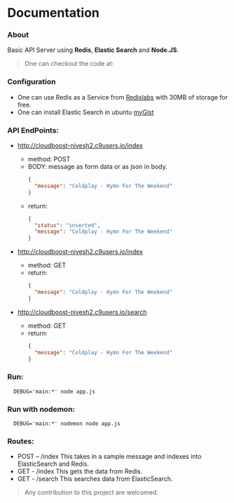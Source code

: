 # Documentation

### About
Basic API Server using **Redis**, **Elastic Search** and **Node.JS**.
> One can checkout the code at: 

### Configuration
  * One can use Redis as a Service from [Redislabs](redislabs.com) with 30MB of storage for free.
  * One can install Elastic Search in ubuntu [myGist](https://gist.github.com/nivesh2/b3fe307743f998042cc1)


### API EndPoints: 
 * http://cloudboost-nivesh2.c9users.io/index
    - method: POST
    - BODY: message as form data or as json in body.
      ```json
      {
        "message": "Coldplay - Hymn For The Weekend"
      }
      ```
    - return: 
      ```json
      {
        "status": "inserted",
        "message": "Coldplay - Hymn For The Weekend"
      }
      ```
    
 * http://cloudboost-nivesh2.c9users.io/index
    - method: GET
    - return: 
      ```json
      {
        "message": "Coldplay - Hymn For The Weekend"
      }
      ```
  * http://cloudboost-nivesh2.c9users.io/search
    - method: GET
    - return: 
      ```json
      {
        "message": "Coldplay - Hymn For The Weekend"
      }
      ```

### Run: 
```shell 
  DEBUG='main:*' node app.js
```  

### Run with nodemon:
```shell 
  DEBUG='main:*' nodemon node app.js
```  

### Routes:
 * POST – /index This takes in a sample message and indexes into ElasticSearch and Redis.
 * GET  - /index This gets the data from Redis.
 * GET - /search This searches data from ElasticSearch.

> Any contribution to this project are welcomed.

